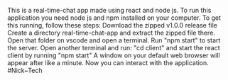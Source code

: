 This is a real-time-chat app made using react and node js.
To run this application you need node js and npm installed on your computer.
To get this running, follow these steps:
Download the zipped v1.0.0 release file
Create a directory real-time-chat-app and extract the zipped file there.
Open that folder on vscode and open a terminal. Run "npm start" to start the server.
Open another terminal and run: "cd client" and start the react client by running "npm start"
A window on your default web browser will appear after like a minute.
Now you can interact with the application.
#Nick~Tech
